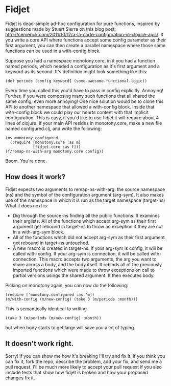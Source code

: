 # Fidjet

Fidjet is dead-simple ad-hoc configuration for pure functions, inspired by suggestions made by Stuart Sierra on this blog post: http://cemerick.com/2011/10/17/a-la-carte-configuration-in-clojure-apis/. If you write a core API where functions accept some config parameter as their first argument, you can then create a parallel namespace where those same functions can be used in a with-config block.

Suppose you had a namespace monotony.core, in it you had a function named periods, which needed a configuration as it's first argument and a keyword as its second. It's definition might look something like this:

    (def periods [config keyword] (some-awesome-functional-logic))

Every time you called this you'd have to pass in config explicitly. Annoying! Further, if you were composing many such functions that all shared the same config, even more annoying! One nice solution would be to clone this API to another namespace that allowed a with-config block. Inside that with-config block we could play our hearts content with that implicit configuration. This is easy, if you'd like to use fidjet it will require about 4 lines of clojure. If your main API resides in monotony.core, make a new file named configured.clj, and write the following:

    (ns monotony.configured
      (:require [monotony.core :as m]
                [fidjet.core :as f]))
    (f/remap-ns-with-arg monotony.core config))

Boom. You're done.

## How does it work?

Fidjet expects two arguments to remap-ns-with-arg: the source namespace (ns) and the symbol of the configuration argument (arg-sym). It also makes use of the namespace in which it is run as the target namespace (target-ns) What it does next is:

* Dig through the source-ns finding all the public functions. It examines their arglists. All of the functions which accept arg-sym as their first argument get rebound in target-ns to throw an exception if they are not in a with-arg-sym block.
* All of the functions which did not accept arg-sym as their first argument get rebound in target-ns untouched.
* A new macro is created in target-ns. If your arg-sym is config, it will be called with-config. If your arg-sym is connection, it will be called with-connection. This macro accepts two arguments, the arg you want to share across a body, and the body itself. It rebinds all of the previously imported functions which were made to throw exceptions on call to partial versions usings the shared argument. It then executes body. 

Picking on monotony again, you can now do the following:

    (require ['monotony.configured :as 'm])
    (m/with-config (m/new-config) (take 3 (m/periods :month)))

This is semantically identical to writing 

    (take 3 (m/periods (m/new-config) :month))

 but when body starts to get large will save you a lot of typing.

## It doesn't work right.

Sorry! If you can show me how it's breaking I'll try and fix it. If you think you can fix it, fork the repo, describe the problem, add your fix, and send me a pull request. I'll be much more likely to accept your pull request if you also include tests that show how fidjet is broken and how your proposed changes fix it.
